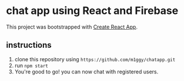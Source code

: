 # chat app using React and Firebase

This project was bootstrapped with [Create React App](https://github.com/facebook/create-react-app).

## instructions

1. clone this repository using `https://github.com/m1ggy/chatapp.git`
2. run `npm start`
3. You're good to go! you can now chat with registered users.
